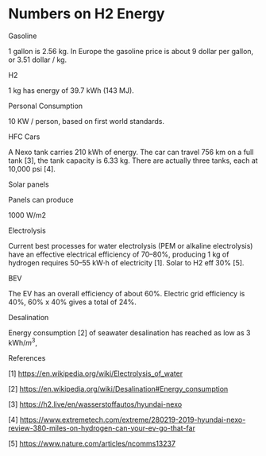 # Numbers on H2 Energy

Gasoline

1 gallon is 2.56 kg. In Europe the gasoline price is about 9 dollar
per gallon, or 3.51 dollar / kg.

H2

1 kg has energy of 39.7 kWh (143 MJ).

Personal Consumption

10 KW / person, based on first world standards.

HFC Cars

A Nexo tank carries 210 kWh of energy. The car can travel 756 km on a
full tank [3], the tank capacity is 6.33 kg. There are actually three
tanks, each at 10,000 psi [4]. 

Solar panels

Panels can produce

1000 W/m2

Electrolysis

Current best processes for water electrolysis (PEM or alkaline
electrolysis) have an effective electrical efficiency of 70–80%,
producing 1 kg of hydrogen requires 50–55 kW⋅h of electricity
[1]. Solar to H2 eff 30% [5].



BEV

The EV has an overall efficiency of about 60%. Electric grid
efficiency is 40%, 60% x 40% gives a total of 24%. 

Desalination

Energy consumption [2] of seawater desalination has reached as low as 3 kWh/$m^3$,








References

[1] https://en.wikipedia.org/wiki/Electrolysis_of_water

[2] https://en.wikipedia.org/wiki/Desalination#Energy_consumption

[3] https://h2.live/en/wasserstoffautos/hyundai-nexo

[4] https://www.extremetech.com/extreme/280219-2019-hyundai-nexo-review-380-miles-on-hydrogen-can-your-ev-go-that-far

[5] https://www.nature.com/articles/ncomms13237

